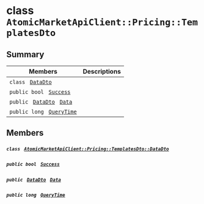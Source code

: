 # class `AtomicMarketApiClient::Pricing::TemplatesDto` 

## Summary

 Members                                | Descriptions                                
----------------------------------------|---------------------------------------------
`class ` [`DataDto`](.github/workflows/documentation/md/AtomicMarketApiClient--Pricing--TemplatesDto--DataDto.md#class_atomic_market_api_client_1_1_pricing_1_1_templates_dto_1_1_data_dto)        | 
`public bool ` [`Success`](#class_atomic_market_api_client_1_1_pricing_1_1_templates_dto_1a506fb037fbb6bfe8f254c021a2c3cfac) | 
`public ` [`DataDto`](.github/workflows/documentation/md/AtomicMarketApiClient--Pricing--TemplatesDto--DataDto.md#class_atomic_market_api_client_1_1_pricing_1_1_templates_dto_1_1_data_dto)` ` [`Data`](#class_atomic_market_api_client_1_1_pricing_1_1_templates_dto_1a6ed89521b3da4f30d2ab82c36d0afd13) | 
`public long ` [`QueryTime`](#class_atomic_market_api_client_1_1_pricing_1_1_templates_dto_1a6cc7a06930fbe1e28eb7eed2599015c9) | 

## Members

##### `class ` [`AtomicMarketApiClient::Pricing::TemplatesDto::DataDto`](.github/workflows/documentation/md/AtomicMarketApiClient--Pricing--TemplatesDto--DataDto.md#class_atomic_market_api_client_1_1_pricing_1_1_templates_dto_1_1_data_dto) 

##### `public bool ` [`Success`](#class_atomic_market_api_client_1_1_pricing_1_1_templates_dto_1a506fb037fbb6bfe8f254c021a2c3cfac) 

##### `public ` [`DataDto`](.github/workflows/documentation/md/AtomicMarketApiClient--Pricing--TemplatesDto--DataDto.md#class_atomic_market_api_client_1_1_pricing_1_1_templates_dto_1_1_data_dto)` ` [`Data`](#class_atomic_market_api_client_1_1_pricing_1_1_templates_dto_1a6ed89521b3da4f30d2ab82c36d0afd13) 

##### `public long ` [`QueryTime`](#class_atomic_market_api_client_1_1_pricing_1_1_templates_dto_1a6cc7a06930fbe1e28eb7eed2599015c9) 

